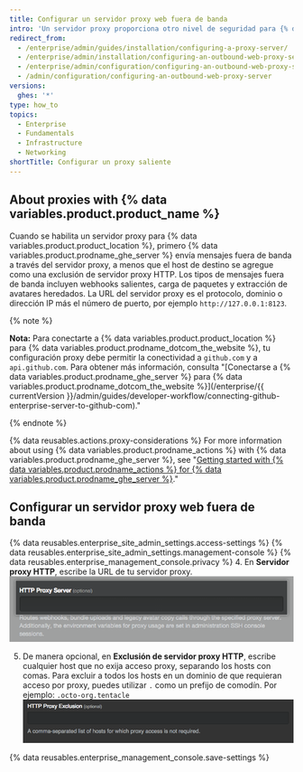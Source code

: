 ```yaml
---
title: Configurar un servidor proxy web fuera de banda
intro: 'Un servidor proxy proporciona otro nivel de seguridad para {% data variables.product.product_location %}.'
redirect_from:
  - /enterprise/admin/guides/installation/configuring-a-proxy-server/
  - /enterprise/admin/installation/configuring-an-outbound-web-proxy-server
  - /enterprise/admin/configuration/configuring-an-outbound-web-proxy-server
  - /admin/configuration/configuring-an-outbound-web-proxy-server
versions:
  ghes: '*'
type: how_to
topics:
  - Enterprise
  - Fundamentals
  - Infrastructure
  - Networking
shortTitle: Configurar un proxy saliente
---
```


## About proxies with {% data variables.product.product_name %}

Cuando se habilita un servidor proxy para {% data variables.product.product_location %}, primero {% data variables.product.prodname_ghe_server %} envía mensajes fuera de banda a través del servidor proxy, a menos que el host de destino se agregue como una exclusión de servidor proxy HTTP. Los tipos de mensajes fuera de banda incluyen webhooks salientes, carga de paquetes y extracción de avatares heredados. La URL del servidor proxy es el protocolo, dominio o dirección IP más el número de puerto, por ejemplo `http://127.0.0.1:8123`.

{% note %}

**Nota:**  Para conectarte a {% data variables.product.product_location %} para {% data variables.product.prodname_dotcom_the_website %}, tu configuración proxy debe permitir la conectividad a `github.com` y a `api.github.com`. Para obtener más información, consulta "[Conectarse a {% data variables.product.prodname_ghe_server %} para {% data variables.product.prodname_dotcom_the_website %}](/enterprise/{{ currentVersion }}/admin/guides/developer-workflow/connecting-github-enterprise-server-to-github-com)."

{% endnote %}

{% data reusables.actions.proxy-considerations %} For more information about using {% data variables.product.prodname_actions %} with {% data variables.product.prodname_ghe_server %}, see "[Getting started with {% data variables.product.prodname_actions %} for {% data variables.product.prodname_ghe_server %}](/admin/github-actions/enabling-github-actions-for-github-enterprise-server/getting-started-with-github-actions-for-github-enterprise-server)."

## Configurar un servidor proxy web fuera de banda

{% data reusables.enterprise_site_admin_settings.access-settings %}
{% data reusables.enterprise_site_admin_settings.management-console %}
{% data reusables.enterprise_management_console.privacy %}
4. En **Servidor proxy HTTP**, escribe la URL de tu servidor proxy. ![Campo para escribir la URL del servidor proxy HTTP](/assets/images/enterprise/management-console/http-proxy-field.png)

5. De manera opcional, en **Exclusión de servidor proxy HTTP**, escribe cualquier host que no exija acceso proxy, separando los hosts con comas. Para excluir a todos los hosts en un dominio de que requieran acceso por proxy, puedes utilizar `.` como un prefijo de comodín.  Por ejemplo: `.octo-org.tentacle` ![Campo para escribir cualquier Exclusión de Proxy HTTP](/assets/images/enterprise/management-console/http-proxy-exclusion-field.png)

{% data reusables.enterprise_management_console.save-settings %}

